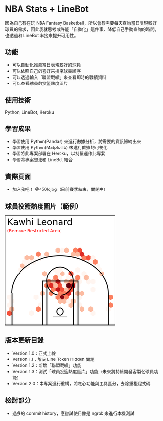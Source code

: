 # NBA Stats + LineBot

因為自己有在玩 NBA Fantasy Basketball，所以會有需要每天查詢當日表現較好球員的需求，因此我就思考或許能「自動化」這件事，降低自己手動查詢的時間，也透過和 LineBot 串接來提升可用性。

## 功能

- 可以自動化推薦當日表現較好的球員
- 可以依照自己的喜好來排序球員順序
- 可以透過輸入「聯盟戰績」來查看即時的戰績資料
- 可以查看球員的投籃熱度圖片

## 使用技術

Python, LineBot, Heroku

## 學習成果

- 學習使用 Python(Pandas) 來進行數據分析，將需要的資訊歸納出來
- 學習使用 Python(Matplotlib) 來進行數據的可視化
- 學習將此專案部署在 Heroku，以持續運作此專案
- 學習將專案想法和 LineBot 結合

## 實際頁面

- 加入我吧！ @458lcjbg（目前賽季結束，關閉中）

## 球員投籃熱度圖片（範例）

![image](https://github.com/Alex900806/NBA-Stats-LineBot/blob/main/shot_data/Kawhi_Leonard_shot_chart.png)

## 版本更新目錄

- Version 1.0：正式上線
- Version 1.1：解決 Line Token Hidden 問題
- Version 1.2：新增「聯盟戰績」功能
- Version 1.3：測試「球員投籃熱度圖片」功能（未來將持續開發客製化球員功能）
- Version 2.0：本專案進行重構，將核心功能與工具區分，去除重複程式碼

## 檢討部分

- 過多的 commit history，應嘗試使用像是 ngrok 來進行本機測試
